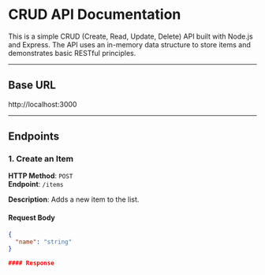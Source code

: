 # CRUD API Documentation

This is a simple CRUD (Create, Read, Update, Delete) API built with Node.js and Express. The API uses an in-memory data structure to store items and demonstrates basic RESTful principles.

---

## Base URL

http://localhost:3000


---

## Endpoints

### 1. Create an Item
**HTTP Method**: `POST`  
**Endpoint**: `/items`

**Description**: Adds a new item to the list.

#### Request Body
```json
{
  "name": "string"
}

#### Response

